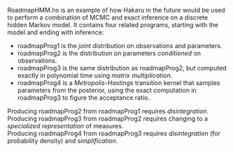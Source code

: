 RoadmapHMM.hs is an example of how Hakaru in the future would be used to
perform a combination of MCMC and exact inference on a discrete hidden
Markov model.  It contains four related programs, starting with the model
and ending with inference:

* roadmapProg1 is the *joint* distribution on observations and parameters.
* roadmapProg2 is the distribution on parameters *conditioned* on observations.
* roadmapProg3 is the same distribution as roadmapProg2, but computed exactly
  in polynomial time using *matrix multiplication*.
* roadmapProg4 is a *Metropolis-Hastings* transition kernel that samples
  parameters from the posterior, using the exact computation in roadmapProg3
  to figure the acceptance ratio.

Producing roadmapProg2 from roadmapProg1 requires *disintegration*.
Producing roadmapProg3 from roadmapProg2 requires changing to a
*specialized representation* of measures.  
Producing roadmapProg4 from roadmapProg3 requires *disintegration*
(for probability density) and *simplification*.
